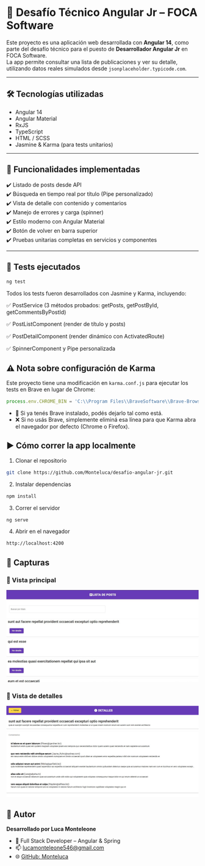 # 📘 Desafío Técnico Angular Jr – FOCA Software

Este proyecto es una aplicación web desarrollada con **Angular 14**, como parte del desafío técnico para el puesto de **Desarrollador Angular Jr** en FOCA Software.  
La app permite consultar una lista de publicaciones y ver su detalle, utilizando datos reales simulados desde `jsonplaceholder.typicode.com`.

---

## 🛠️ Tecnologías utilizadas

- Angular 14
- Angular Material
- RxJS
- TypeScript
- HTML / SCSS
- Jasmine & Karma (para tests unitarios)

---

## 🎯 Funcionalidades implementadas

✔️ Listado de posts desde API  
✔️ Búsqueda en tiempo real por título (Pipe personalizado)  
✔️ Vista de detalle con contenido y comentarios  
✔️ Manejo de errores y carga (spinner)  
✔️ Estilo moderno con Angular Material  
✔️ Botón de volver en barra superior  
✔️ Pruebas unitarias completas en servicios y componentes

---

## 🧪 Tests ejecutados

```bash
ng test
```

Todos los tests fueron desarrollados con Jasmine y Karma, incluyendo:

✅ PostService (3 métodos probados: getPosts, getPostById, getCommentsByPostId)

✅ PostListComponent (render de título y posts)

✅ PostDetailComponent (render dinámico con ActivatedRoute)

✅ SpinnerComponent y Pipe personalizada

## ⚠️ Nota sobre configuración de Karma

Este proyecto tiene una modificación en ```karma.conf.js``` para ejecutar los tests en Brave en lugar de Chrome:

```ts
process.env.CHROME_BIN = 'C:\\Program Files\\BraveSoftware\\Brave-Browser\\Application\\brave.exe';
```

- 🧠 Si ya tenés Brave instalado, podés dejarlo tal como está.
- ❌ Si no usás Brave, simplemente eliminá esa línea para que Karma abra el navegador por defecto (Chrome o Firefox).

## ▶️ Cómo correr la app localmente

1. Clonar el repositorio
```bash
git clone https://github.com/Monteluca/desafio-angular-jr.git
```

2. Instalar dependencias
```bash
npm install
```
3. Correr el servidor
```bash
ng serve
```
4. Abrir en el navegador
```bash
http://localhost:4200
```


## 📸 Capturas

### 🔹 Vista principal
![Lista de posts](./screenshots/lista.png)

### 🔹 Vista de detalles
![Detalles del post](./screenshots/detalles.png)

## 📩 Autor

**Desarrollado por Luca Monteleone**

- 💼 Full Stack Developer – Angular & Spring  
- 📫 [lucamonteleone546@gmail.com](mailto:lucamonteleone546@gmail.com)  
- 🌐 [GitHub: Monteluca](https://github.com/Monteluca)

